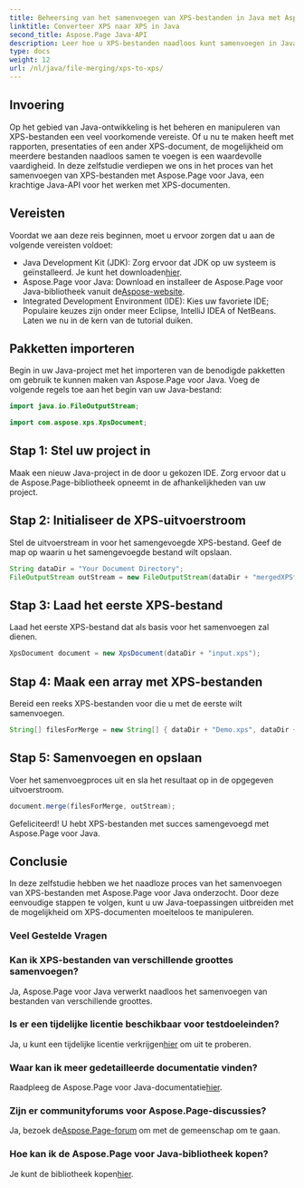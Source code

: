 ```yaml
---
title: Beheersing van het samenvoegen van XPS-bestanden in Java met Aspose.Page
linktitle: Converteer XPS naar XPS in Java
second_title: Aspose.Page Java-API
description: Leer hoe u XPS-bestanden naadloos kunt samenvoegen in Java met Aspose.Page. Volg onze stapsgewijze handleiding voor efficiënte documentmanipulatie. Verbeter nu uw Java-ontwikkelvaardigheden!
type: docs
weight: 12
url: /nl/java/file-merging/xps-to-xps/
---
```

## Invoering
Op het gebied van Java-ontwikkeling is het beheren en manipuleren van XPS-bestanden een veel voorkomende vereiste. Of u nu te maken heeft met rapporten, presentaties of een ander XPS-document, de mogelijkheid om meerdere bestanden naadloos samen te voegen is een waardevolle vaardigheid. In deze zelfstudie verdiepen we ons in het proces van het samenvoegen van XPS-bestanden met Aspose.Page voor Java, een krachtige Java-API voor het werken met XPS-documenten.
## Vereisten
Voordat we aan deze reis beginnen, moet u ervoor zorgen dat u aan de volgende vereisten voldoet:
-  Java Development Kit (JDK): Zorg ervoor dat JDK op uw systeem is geïnstalleerd. Je kunt het downloaden[hier](https://www.oracle.com/java/technologies/javase-downloads.html).
-  Aspose.Page voor Java: Download en installeer de Aspose.Page voor Java-bibliotheek vanuit de[Aspose-website](https://purchase.aspose.com/buy). 
- Integrated Development Environment (IDE): Kies uw favoriete IDE; Populaire keuzes zijn onder meer Eclipse, IntelliJ IDEA of NetBeans.
Laten we nu in de kern van de tutorial duiken.
## Pakketten importeren
Begin in uw Java-project met het importeren van de benodigde pakketten om gebruik te kunnen maken van Aspose.Page voor Java. Voeg de volgende regels toe aan het begin van uw Java-bestand:
```java
import java.io.FileOutputStream;

import com.aspose.xps.XpsDocument;
```
## Stap 1: Stel uw project in
Maak een nieuw Java-project in de door u gekozen IDE. Zorg ervoor dat u de Aspose.Page-bibliotheek opneemt in de afhankelijkheden van uw project.
## Stap 2: Initialiseer de XPS-uitvoerstroom
Stel de uitvoerstream in voor het samengevoegde XPS-bestand. Geef de map op waarin u het samengevoegde bestand wilt opslaan.
```java
String dataDir = "Your Document Directory";
FileOutputStream outStream = new FileOutputStream(dataDir + "mergedXPSfiles.xps");
```
## Stap 3: Laad het eerste XPS-bestand
Laad het eerste XPS-bestand dat als basis voor het samenvoegen zal dienen.
```java
XpsDocument document = new XpsDocument(dataDir + "input.xps");
```
## Stap 4: Maak een array met XPS-bestanden
Bereid een reeks XPS-bestanden voor die u met de eerste wilt samenvoegen.
```java
String[] filesForMerge = new String[] { dataDir + "Demo.xps", dataDir + "sample.xps" };
```
## Stap 5: Samenvoegen en opslaan
Voer het samenvoegproces uit en sla het resultaat op in de opgegeven uitvoerstroom.
```java
document.merge(filesForMerge, outStream);
```
Gefeliciteerd! U hebt XPS-bestanden met succes samengevoegd met Aspose.Page voor Java.
## Conclusie
In deze zelfstudie hebben we het naadloze proces van het samenvoegen van XPS-bestanden met Aspose.Page voor Java onderzocht. Door deze eenvoudige stappen te volgen, kunt u uw Java-toepassingen uitbreiden met de mogelijkheid om XPS-documenten moeiteloos te manipuleren.
### Veel Gestelde Vragen
### Kan ik XPS-bestanden van verschillende groottes samenvoegen?
Ja, Aspose.Page voor Java verwerkt naadloos het samenvoegen van bestanden van verschillende groottes.
### Is er een tijdelijke licentie beschikbaar voor testdoeleinden?
 Ja, u kunt een tijdelijke licentie verkrijgen[hier](https://purchase.aspose.com/temporary-license/) om uit te proberen.
### Waar kan ik meer gedetailleerde documentatie vinden?
 Raadpleeg de Aspose.Page voor Java-documentatie[hier](https://reference.aspose.com/page/java/).
### Zijn er communityforums voor Aspose.Page-discussies?
 Ja, bezoek de[Aspose.Page-forum](https://forum.aspose.com/c/page/39) om met de gemeenschap om te gaan.
### Hoe kan ik de Aspose.Page voor Java-bibliotheek kopen?
 Je kunt de bibliotheek kopen[hier](https://purchase.aspose.com/buy).